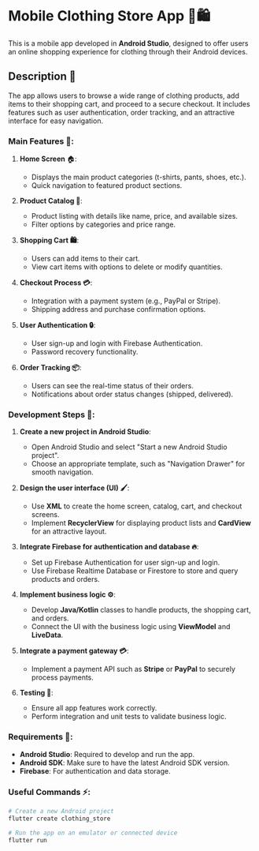 # Mobile Clothing Store App 👚🛍️

This is a mobile app developed in **Android Studio**, designed to offer users an online shopping experience for clothing through their Android devices.

## Description 📱

The app allows users to browse a wide range of clothing products, add items to their shopping cart, and proceed to a secure checkout. It includes features such as user authentication, order tracking, and an attractive interface for easy navigation.

### Main Features 🛒:

1. **Home Screen** 🏠:
   - Displays the main product categories (t-shirts, pants, shoes, etc.).
   - Quick navigation to featured product sections.

2. **Product Catalog 👗**:
   - Product listing with details like name, price, and available sizes.
   - Filter options by categories and price range.

3. **Shopping Cart 🛍️**:
   - Users can add items to their cart.
   - View cart items with options to delete or modify quantities.

4. **Checkout Process 💳**:
   - Integration with a payment system (e.g., PayPal or Stripe).
   - Shipping address and purchase confirmation options.

5. **User Authentication 🔒**:
   - User sign-up and login with Firebase Authentication.
   - Password recovery functionality.

6. **Order Tracking 📦**:
   - Users can see the real-time status of their orders.
   - Notifications about order status changes (shipped, delivered).

### Development Steps 📍:

1. **Create a new project in Android Studio**:
   - Open Android Studio and select "Start a new Android Studio project".
   - Choose an appropriate template, such as "Navigation Drawer" for smooth navigation.

2. **Design the user interface (UI) 🖌️**:
   - Use **XML** to create the home screen, catalog, cart, and checkout screens.
   - Implement **RecyclerView** for displaying product lists and **CardView** for an attractive layout.

3. **Integrate Firebase for authentication and database 🔥**:
   - Set up Firebase Authentication for user sign-up and login.
   - Use Firebase Realtime Database or Firestore to store and query products and orders.

4. **Implement business logic ⚙️**:
   - Develop **Java/Kotlin** classes to handle products, the shopping cart, and orders.
   - Connect the UI with the business logic using **ViewModel** and **LiveData**.

5. **Integrate a payment gateway 💳**:
   - Implement a payment API such as **Stripe** or **PayPal** to securely process payments.

6. **Testing 🧪**:
   - Ensure all app features work correctly.
   - Perform integration and unit tests to validate business logic.

### Requirements 📝:

- **Android Studio**: Required to develop and run the app.
- **Android SDK**: Make sure to have the latest Android SDK version.
- **Firebase**: For authentication and data storage.

### Useful Commands ⚡:

```bash
# Create a new Android project
flutter create clothing_store

# Run the app on an emulator or connected device
flutter run

